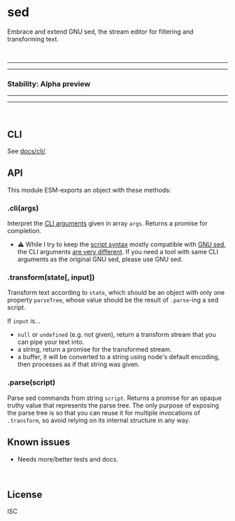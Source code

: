﻿
<!--#echo json="package.json" key="name" underline="=" -->
sed
===
<!--/#echo -->

<!--#echo json="package.json" key="description" -->
Embrace and extend GNU sed, the stream editor for filtering and transforming
text.
<!--/#echo -->


&nbsp;

-----
-----
### Stability: Alpha preview
-----
-----



&nbsp;


CLI
---

See [docs/cli/](docs/cli/).



API
---

This module ESM-exports an object with these methods:

### .cli(args)

Interpret the [CLI arguments](docs/cli/) given in array `args`.
Returns a promise for completion.

* __⚠__ While I try to keep the [script syntax](docs/script_syntax/)
  mostly compatible with [GNU sed](https://www.gnu.org/software/sed/),
  the CLI arguments [are very different](docs/cli/).
  If you need a tool with same CLI arguments as the original GNU sed,
  please use GNU sed.



### .transform(state[, input])

Transform text according to `state`, which should be an object with only
one property `parseTree`, whose value should be the result of `.parse`-ing
a sed script.

If `input` is…

* `null` or `undefined` (e.g. not given), return a transform stream that
  you can pipe your text into.
* a string, return a promise for the transformed stream.
* a buffer, it will be converted to a string using node's default encoding,
  then processes as if that string was given.



### .parse(script)

Parse sed commands from string `script`.
Returns a promise for an opaque truthy value that represents the parse tree.
The only purpose of exposing the parse tree is so that you can reuse it
for multiple invocations of `.transform`,
so avoid relying on its internal structure in any way.








<!--#toc stop="scan" -->



Known issues
------------

* Needs more/better tests and docs.




&nbsp;


License
-------
<!--#echo json="package.json" key=".license" -->
ISC
<!--/#echo -->
